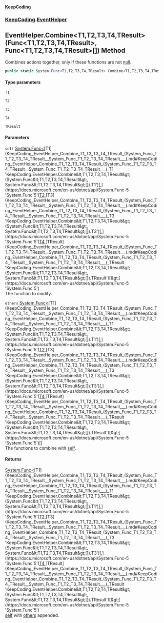 #### [KeepCoding](index.md 'index')
### [KeepCoding](KeepCoding.md 'KeepCoding').[EventHelper](KeepCoding_EventHelper.md 'KeepCoding.EventHelper')
## EventHelper.Combine&lt;T1,T2,T3,T4,TResult&gt;(Func&lt;T1,T2,T3,T4,TResult&gt;, Func&lt;T1,T2,T3,T4,TResult&gt;[]) Method
Combines actions together, only if these functions are not [null](https://docs.microsoft.com/en-us/dotnet/csharp/language-reference/keywords/null 'https://docs.microsoft.com/en-us/dotnet/csharp/language-reference/keywords/null').  
```csharp
public static System.Func<T1,T2,T3,T4,TResult> Combine<T1,T2,T3,T4,TResult>(this System.Func<T1,T2,T3,T4,TResult> self, params System.Func<T1,T2,T3,T4,TResult>[] others);
```
#### Type parameters
<a name='KeepCoding_EventHelper_Combine_T1_T2_T3_T4_TResult_(System_Func_T1_T2_T3_T4_TResult__System_Func_T1_T2_T3_T4_TResult___)_T1'></a>
`T1`  
  
<a name='KeepCoding_EventHelper_Combine_T1_T2_T3_T4_TResult_(System_Func_T1_T2_T3_T4_TResult__System_Func_T1_T2_T3_T4_TResult___)_T2'></a>
`T2`  
  
<a name='KeepCoding_EventHelper_Combine_T1_T2_T3_T4_TResult_(System_Func_T1_T2_T3_T4_TResult__System_Func_T1_T2_T3_T4_TResult___)_T3'></a>
`T3`  
  
<a name='KeepCoding_EventHelper_Combine_T1_T2_T3_T4_TResult_(System_Func_T1_T2_T3_T4_TResult__System_Func_T1_T2_T3_T4_TResult___)_T4'></a>
`T4`  
  
<a name='KeepCoding_EventHelper_Combine_T1_T2_T3_T4_TResult_(System_Func_T1_T2_T3_T4_TResult__System_Func_T1_T2_T3_T4_TResult___)_TResult'></a>
`TResult`  
  
#### Parameters
<a name='KeepCoding_EventHelper_Combine_T1_T2_T3_T4_TResult_(System_Func_T1_T2_T3_T4_TResult__System_Func_T1_T2_T3_T4_TResult___)_self'></a>
`self` [System.Func&lt;](https://docs.microsoft.com/en-us/dotnet/api/System.Func-5 'System.Func`5')[T1](KeepCoding_EventHelper_Combine_T1_T2_T3_T4_TResult_(System_Func_T1_T2_T3_T4_TResult__System_Func_T1_T2_T3_T4_TResult___).md#KeepCoding_EventHelper_Combine_T1_T2_T3_T4_TResult_(System_Func_T1_T2_T3_T4_TResult__System_Func_T1_T2_T3_T4_TResult___)_T1 'KeepCoding.EventHelper.Combine&lt;T1,T2,T3,T4,TResult&gt;(System.Func&lt;T1,T2,T3,T4,TResult&gt;, System.Func&lt;T1,T2,T3,T4,TResult&gt;[]).T1')[,](https://docs.microsoft.com/en-us/dotnet/api/System.Func-5 'System.Func`5')[T2](KeepCoding_EventHelper_Combine_T1_T2_T3_T4_TResult_(System_Func_T1_T2_T3_T4_TResult__System_Func_T1_T2_T3_T4_TResult___).md#KeepCoding_EventHelper_Combine_T1_T2_T3_T4_TResult_(System_Func_T1_T2_T3_T4_TResult__System_Func_T1_T2_T3_T4_TResult___)_T2 'KeepCoding.EventHelper.Combine&lt;T1,T2,T3,T4,TResult&gt;(System.Func&lt;T1,T2,T3,T4,TResult&gt;, System.Func&lt;T1,T2,T3,T4,TResult&gt;[]).T2')[,](https://docs.microsoft.com/en-us/dotnet/api/System.Func-5 'System.Func`5')[T3](KeepCoding_EventHelper_Combine_T1_T2_T3_T4_TResult_(System_Func_T1_T2_T3_T4_TResult__System_Func_T1_T2_T3_T4_TResult___).md#KeepCoding_EventHelper_Combine_T1_T2_T3_T4_TResult_(System_Func_T1_T2_T3_T4_TResult__System_Func_T1_T2_T3_T4_TResult___)_T3 'KeepCoding.EventHelper.Combine&lt;T1,T2,T3,T4,TResult&gt;(System.Func&lt;T1,T2,T3,T4,TResult&gt;, System.Func&lt;T1,T2,T3,T4,TResult&gt;[]).T3')[,](https://docs.microsoft.com/en-us/dotnet/api/System.Func-5 'System.Func`5')[T4](KeepCoding_EventHelper_Combine_T1_T2_T3_T4_TResult_(System_Func_T1_T2_T3_T4_TResult__System_Func_T1_T2_T3_T4_TResult___).md#KeepCoding_EventHelper_Combine_T1_T2_T3_T4_TResult_(System_Func_T1_T2_T3_T4_TResult__System_Func_T1_T2_T3_T4_TResult___)_T4 'KeepCoding.EventHelper.Combine&lt;T1,T2,T3,T4,TResult&gt;(System.Func&lt;T1,T2,T3,T4,TResult&gt;, System.Func&lt;T1,T2,T3,T4,TResult&gt;[]).T4')[,](https://docs.microsoft.com/en-us/dotnet/api/System.Func-5 'System.Func`5')[TResult](KeepCoding_EventHelper_Combine_T1_T2_T3_T4_TResult_(System_Func_T1_T2_T3_T4_TResult__System_Func_T1_T2_T3_T4_TResult___).md#KeepCoding_EventHelper_Combine_T1_T2_T3_T4_TResult_(System_Func_T1_T2_T3_T4_TResult__System_Func_T1_T2_T3_T4_TResult___)_TResult 'KeepCoding.EventHelper.Combine&lt;T1,T2,T3,T4,TResult&gt;(System.Func&lt;T1,T2,T3,T4,TResult&gt;, System.Func&lt;T1,T2,T3,T4,TResult&gt;[]).TResult')[&gt;](https://docs.microsoft.com/en-us/dotnet/api/System.Func-5 'System.Func`5')  
The function to modify.
  
<a name='KeepCoding_EventHelper_Combine_T1_T2_T3_T4_TResult_(System_Func_T1_T2_T3_T4_TResult__System_Func_T1_T2_T3_T4_TResult___)_others'></a>
`others` [System.Func&lt;](https://docs.microsoft.com/en-us/dotnet/api/System.Func-5 'System.Func`5')[T1](KeepCoding_EventHelper_Combine_T1_T2_T3_T4_TResult_(System_Func_T1_T2_T3_T4_TResult__System_Func_T1_T2_T3_T4_TResult___).md#KeepCoding_EventHelper_Combine_T1_T2_T3_T4_TResult_(System_Func_T1_T2_T3_T4_TResult__System_Func_T1_T2_T3_T4_TResult___)_T1 'KeepCoding.EventHelper.Combine&lt;T1,T2,T3,T4,TResult&gt;(System.Func&lt;T1,T2,T3,T4,TResult&gt;, System.Func&lt;T1,T2,T3,T4,TResult&gt;[]).T1')[,](https://docs.microsoft.com/en-us/dotnet/api/System.Func-5 'System.Func`5')[T2](KeepCoding_EventHelper_Combine_T1_T2_T3_T4_TResult_(System_Func_T1_T2_T3_T4_TResult__System_Func_T1_T2_T3_T4_TResult___).md#KeepCoding_EventHelper_Combine_T1_T2_T3_T4_TResult_(System_Func_T1_T2_T3_T4_TResult__System_Func_T1_T2_T3_T4_TResult___)_T2 'KeepCoding.EventHelper.Combine&lt;T1,T2,T3,T4,TResult&gt;(System.Func&lt;T1,T2,T3,T4,TResult&gt;, System.Func&lt;T1,T2,T3,T4,TResult&gt;[]).T2')[,](https://docs.microsoft.com/en-us/dotnet/api/System.Func-5 'System.Func`5')[T3](KeepCoding_EventHelper_Combine_T1_T2_T3_T4_TResult_(System_Func_T1_T2_T3_T4_TResult__System_Func_T1_T2_T3_T4_TResult___).md#KeepCoding_EventHelper_Combine_T1_T2_T3_T4_TResult_(System_Func_T1_T2_T3_T4_TResult__System_Func_T1_T2_T3_T4_TResult___)_T3 'KeepCoding.EventHelper.Combine&lt;T1,T2,T3,T4,TResult&gt;(System.Func&lt;T1,T2,T3,T4,TResult&gt;, System.Func&lt;T1,T2,T3,T4,TResult&gt;[]).T3')[,](https://docs.microsoft.com/en-us/dotnet/api/System.Func-5 'System.Func`5')[T4](KeepCoding_EventHelper_Combine_T1_T2_T3_T4_TResult_(System_Func_T1_T2_T3_T4_TResult__System_Func_T1_T2_T3_T4_TResult___).md#KeepCoding_EventHelper_Combine_T1_T2_T3_T4_TResult_(System_Func_T1_T2_T3_T4_TResult__System_Func_T1_T2_T3_T4_TResult___)_T4 'KeepCoding.EventHelper.Combine&lt;T1,T2,T3,T4,TResult&gt;(System.Func&lt;T1,T2,T3,T4,TResult&gt;, System.Func&lt;T1,T2,T3,T4,TResult&gt;[]).T4')[,](https://docs.microsoft.com/en-us/dotnet/api/System.Func-5 'System.Func`5')[TResult](KeepCoding_EventHelper_Combine_T1_T2_T3_T4_TResult_(System_Func_T1_T2_T3_T4_TResult__System_Func_T1_T2_T3_T4_TResult___).md#KeepCoding_EventHelper_Combine_T1_T2_T3_T4_TResult_(System_Func_T1_T2_T3_T4_TResult__System_Func_T1_T2_T3_T4_TResult___)_TResult 'KeepCoding.EventHelper.Combine&lt;T1,T2,T3,T4,TResult&gt;(System.Func&lt;T1,T2,T3,T4,TResult&gt;, System.Func&lt;T1,T2,T3,T4,TResult&gt;[]).TResult')[&gt;](https://docs.microsoft.com/en-us/dotnet/api/System.Func-5 'System.Func`5')[[]](https://docs.microsoft.com/en-us/dotnet/api/System.Array 'System.Array')  
The functions to combine with [self](KeepCoding_EventHelper_Combine_T1_T2_T3_T4_TResult_(System_Func_T1_T2_T3_T4_TResult__System_Func_T1_T2_T3_T4_TResult___).md#KeepCoding_EventHelper_Combine_T1_T2_T3_T4_TResult_(System_Func_T1_T2_T3_T4_TResult__System_Func_T1_T2_T3_T4_TResult___)_self 'KeepCoding.EventHelper.Combine&lt;T1,T2,T3,T4,TResult&gt;(System.Func&lt;T1,T2,T3,T4,TResult&gt;, System.Func&lt;T1,T2,T3,T4,TResult&gt;[]).self').
  
#### Returns
[System.Func&lt;](https://docs.microsoft.com/en-us/dotnet/api/System.Func-5 'System.Func`5')[T1](KeepCoding_EventHelper_Combine_T1_T2_T3_T4_TResult_(System_Func_T1_T2_T3_T4_TResult__System_Func_T1_T2_T3_T4_TResult___).md#KeepCoding_EventHelper_Combine_T1_T2_T3_T4_TResult_(System_Func_T1_T2_T3_T4_TResult__System_Func_T1_T2_T3_T4_TResult___)_T1 'KeepCoding.EventHelper.Combine&lt;T1,T2,T3,T4,TResult&gt;(System.Func&lt;T1,T2,T3,T4,TResult&gt;, System.Func&lt;T1,T2,T3,T4,TResult&gt;[]).T1')[,](https://docs.microsoft.com/en-us/dotnet/api/System.Func-5 'System.Func`5')[T2](KeepCoding_EventHelper_Combine_T1_T2_T3_T4_TResult_(System_Func_T1_T2_T3_T4_TResult__System_Func_T1_T2_T3_T4_TResult___).md#KeepCoding_EventHelper_Combine_T1_T2_T3_T4_TResult_(System_Func_T1_T2_T3_T4_TResult__System_Func_T1_T2_T3_T4_TResult___)_T2 'KeepCoding.EventHelper.Combine&lt;T1,T2,T3,T4,TResult&gt;(System.Func&lt;T1,T2,T3,T4,TResult&gt;, System.Func&lt;T1,T2,T3,T4,TResult&gt;[]).T2')[,](https://docs.microsoft.com/en-us/dotnet/api/System.Func-5 'System.Func`5')[T3](KeepCoding_EventHelper_Combine_T1_T2_T3_T4_TResult_(System_Func_T1_T2_T3_T4_TResult__System_Func_T1_T2_T3_T4_TResult___).md#KeepCoding_EventHelper_Combine_T1_T2_T3_T4_TResult_(System_Func_T1_T2_T3_T4_TResult__System_Func_T1_T2_T3_T4_TResult___)_T3 'KeepCoding.EventHelper.Combine&lt;T1,T2,T3,T4,TResult&gt;(System.Func&lt;T1,T2,T3,T4,TResult&gt;, System.Func&lt;T1,T2,T3,T4,TResult&gt;[]).T3')[,](https://docs.microsoft.com/en-us/dotnet/api/System.Func-5 'System.Func`5')[T4](KeepCoding_EventHelper_Combine_T1_T2_T3_T4_TResult_(System_Func_T1_T2_T3_T4_TResult__System_Func_T1_T2_T3_T4_TResult___).md#KeepCoding_EventHelper_Combine_T1_T2_T3_T4_TResult_(System_Func_T1_T2_T3_T4_TResult__System_Func_T1_T2_T3_T4_TResult___)_T4 'KeepCoding.EventHelper.Combine&lt;T1,T2,T3,T4,TResult&gt;(System.Func&lt;T1,T2,T3,T4,TResult&gt;, System.Func&lt;T1,T2,T3,T4,TResult&gt;[]).T4')[,](https://docs.microsoft.com/en-us/dotnet/api/System.Func-5 'System.Func`5')[TResult](KeepCoding_EventHelper_Combine_T1_T2_T3_T4_TResult_(System_Func_T1_T2_T3_T4_TResult__System_Func_T1_T2_T3_T4_TResult___).md#KeepCoding_EventHelper_Combine_T1_T2_T3_T4_TResult_(System_Func_T1_T2_T3_T4_TResult__System_Func_T1_T2_T3_T4_TResult___)_TResult 'KeepCoding.EventHelper.Combine&lt;T1,T2,T3,T4,TResult&gt;(System.Func&lt;T1,T2,T3,T4,TResult&gt;, System.Func&lt;T1,T2,T3,T4,TResult&gt;[]).TResult')[&gt;](https://docs.microsoft.com/en-us/dotnet/api/System.Func-5 'System.Func`5')  
[self](KeepCoding_EventHelper_Combine_T1_T2_T3_T4_TResult_(System_Func_T1_T2_T3_T4_TResult__System_Func_T1_T2_T3_T4_TResult___).md#KeepCoding_EventHelper_Combine_T1_T2_T3_T4_TResult_(System_Func_T1_T2_T3_T4_TResult__System_Func_T1_T2_T3_T4_TResult___)_self 'KeepCoding.EventHelper.Combine&lt;T1,T2,T3,T4,TResult&gt;(System.Func&lt;T1,T2,T3,T4,TResult&gt;, System.Func&lt;T1,T2,T3,T4,TResult&gt;[]).self') with [others](KeepCoding_EventHelper_Combine_T1_T2_T3_T4_TResult_(System_Func_T1_T2_T3_T4_TResult__System_Func_T1_T2_T3_T4_TResult___).md#KeepCoding_EventHelper_Combine_T1_T2_T3_T4_TResult_(System_Func_T1_T2_T3_T4_TResult__System_Func_T1_T2_T3_T4_TResult___)_others 'KeepCoding.EventHelper.Combine&lt;T1,T2,T3,T4,TResult&gt;(System.Func&lt;T1,T2,T3,T4,TResult&gt;, System.Func&lt;T1,T2,T3,T4,TResult&gt;[]).others') appended.
